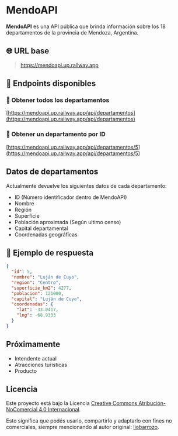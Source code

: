 #  MendoAPI

**MendoAPI** es una API pública que brinda información sobre los 18 departamentos de la provincia de Mendoza, Argentina.

## 🌐 URL base

> https://mendoapi.up.railway.app

## 📡 Endpoints disponibles

### 🔹 Obtener todos los departamentos
[https://mendoapi.up.railway.app/api/departamentos](https://mendoapi.up.railway.app/api/departamentos)

### 🔹 Obtener un departamento por ID
[https://mendoapi.up.railway.app/api/departamentos/5](https://mendoapi.up.railway.app/api/departamentos/5)

## Datos  de departamentos
Actualmente devuelve los siguientes datos de cada departamento:
- ID (Número identificador dentro de MendoAPI)
- Nombre
- Región
- Superficie
- Población aproximada (Según ultimo censo)
- Capital departamental
- Coordenadas geográficas


## 🔁 Ejemplo de respuesta

```json
{
  "id": 5,
  "nombre": "Luján de Cuyo",
  "region": "Centro",
  "superficie_km2": 4277,
  "poblacion": 121000,
  "capital": "Luján de Cuyo",
  "coordenadas": {
    "lat": -33.0417,
    "lng": -68.9333
  }
}
```

## Próximamente
- Intendente actual
- Atracciones turísticas
- Producto



## Licencia

Este proyecto está bajo la Licencia [Creative Commons Atribución-NoComercial 4.0 Internacional](https://creativecommons.org/licenses/by-nc/4.0/).

Esto significa que podés usarlo, compartirlo y adaptarlo con fines no comerciales, siempre mencionando al autor original: [liobarrozo](https://github.com/liobarrozo).
